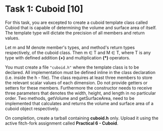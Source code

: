 # Task 1: Cuboid [10]

For this task, you are excepted to create a cuboid template class called Cubiod that is capable of determining the volume and surface area of itself. The template type will dictate the precision of all members and return values.

Let m and M denote member's types, and method's return types respectively, of the cuboid class. Then m ∈ T and M ∈ T, where T is any type with defined addition **(+)** and multiplication **(*)** operators.

You must create a file `"cuboid.h"` where the template class is to be declared. All implementation must be defined inline in the class declaration (i.e. inside the h - file). The class requires at least three members to store the relevant scalar values of each dimension. Do not provide getters or setters for these members. Furthermore the constructor needs to receive three parameters that denotes the width, height, and length in no particular order. Two methods, getVolume and getSurfaceArea, need to be implemented that calculates and returns the volume and surface area of a cuboid object respectively.

On completion, create a tarball containing **cuboid.h** only. Upload it using the active fitch-fork assignment called **Practical 6 - Cuboid**.
